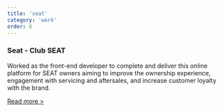 ```yaml
---
title: 'seat'
category: 'work'
order: 6
---
```


<h3>Seat - Club SEAT</h3>

Worked as the front-end developer to complete and deliver this online platform for SEAT owners aiming to improve the ownership experience, engagement with servicing and aftersales, and increase customer loyalty with the brand.

<a href="https://analogfolk.com/work/club-seat" target="_blank">Read more ></a>
